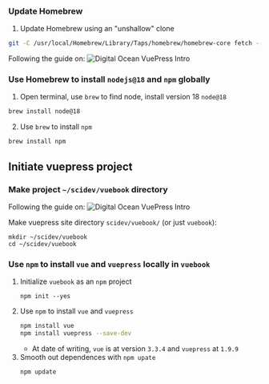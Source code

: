 

### Update Homebrew

1. Update Homebrew using an "unshallow" clone
```bash
git -C /usr/local/Homebrew/Library/Taps/homebrew/homebrew-core fetch --unshallow
```

Following the guide on: ![Digital Ocean VuePress Intro](https://www.digitalocean.com/community/tutorials/how-to-build-a-documentation-system-with-vue-and-vuepress)


### Use Homebrew to install `nodejs@18` and `npm` globally

1. Open terminal, use `brew` to find node, install version 18 `node@18`
```bash
brew install node@18
```
2. Use `brew` to install `npm`
```bash
brew install npm
```

## Initiate vuepress project


### Make project `~/scidev/vuebook` directory

Following the guide on: ![Digital Ocean VuePress Intro](https://www.digitalocean.com/community/tutorials/how-to-build-a-documentation-system-with-vue-and-vuepress)

Make vuepress site directory `scidev/vuebook/` (or just `vuebook`):
```shell
mkdir ~/scidev/vuebook
cd ~/scidev/vuebook
```

### Use `npm` to install `vue` and `vuepress` **locally** in `vuebook`

1. Initialize `vuebook`  as an `npm` project
    ```shell
    npm init --yes
    ```
2.  Use `npm` to install `vue` and `vuepress`
    ```bash
    npm install vue
    npm install vuepress --save-dev
    ```
    - At date of writing, `vue` is at version `3.3.4` and `vuepress` at `1.9.9`
3. Smooth out dependences with `npm upate`
    ```shell
    npm update
    ``` 
    

